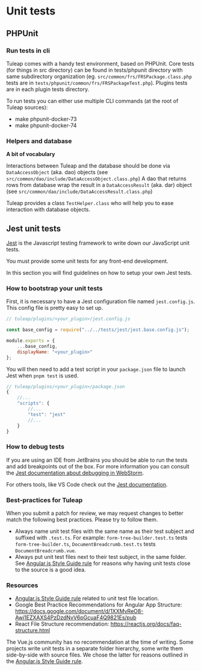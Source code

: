 # Unit tests

## PHPUnit

### Run tests in cli

Tuleap comes with a handy test environment, based on PHPUnit. Core tests
(for things in src directory) can be found in tests/phpunit directory
with same subdirectory organization (eg.
`src/common/frs/FRSPackage.class.php` tests are in
`tests/phpunit/common/frs/FRSPackageTest.php`). Plugins tests are in
each plugin tests directory.

To run tests you can either use multiple CLI commands (at the root of
Tuleap sources):

-   make phpunit-docker-73
-   make phpunit-docker-74

### Helpers and database

**A bit of vocabulary**

Interactions between Tuleap and the database should be done via
`DataAccessObject` (aka. dao) objects (see
`src/common/dao/include/DataAccessObject.class.php`) A dao that returns
rows from database wrap the result in a `DataAccessResult` (aka. dar)
object (see `src/common/dao/include/DataAccessResult.class.php`)

Tuleap provides a class `TestHelper.class` who will help you
to ease interaction with database objects.

## Jest unit tests

[Jest](https://jestjs.io/) is the Javascript testing framework to write
down our JavaScript unit tests.

You must provide some unit tests for any front-end development.

In this section you will find guidelines on how to setup your own Jest
tests.

### How to bootstrap your unit tests

First, it is necessary to have a Jest configuration file named
`jest.config.js`. This config file is pretty easy to set up.

``` JavaScript
// tuleap/plugins/<your_plugin>/jest.config.js

const base_config = require("../../tests/jest/jest.base.config.js");

module.exports = {
    ...base_config,
    displayName: "<your_plugin>"
};
```

You will then need to add a test script in your `package.json` file to
launch Jest when `pnpm test` is used.

``` JavaScript
// tuleap/plugins/<your_plugin>/package.json
{
    //...
    "scripts": {
        //...
        "test": "jest"
        //...
    }
}
```

### How to debug tests

If you are using an IDE from JetBrains you should be able to run the
tests and add breakpoints out of the box. For more information you can
consult the [Jest documentation about debugging in
WebStorm](https://jestjs.io/docs/troubleshooting#debugging-in-webstorm).

For others tools, like VS Code check out the [Jest
documentation](https://jestjs.io/docs/troubleshooting#debugging-in-vs-code).

### Best-practices for Tuleap

When you submit a patch for review, we may request changes to better
match the following best practices. Please try to follow them.

-   Always name unit test files with the same name as their test subject
    and suffixed with `.test.ts`. For example:
    `form-tree-builder.test.ts` tests `form-tree-builder.ts`,
    `DocumentBreadcrumb.test.ts` tests `DocumentBreadcrumb.vue`.
-   Always put unit test files next to their test subject, in the same
    folder. See [Angular.js Style Guide
    rule](https://github.com/johnpapa/angular-styleguide/blob/master/a1/README.md#style-y197)
    for reasons why having unit tests close to the source is a good
    idea.

### Resources

-   [Angular.js Style Guide
    rule](https://github.com/johnpapa/angular-styleguide/blob/master/a1/README.md#style-y197)
    related to unit test file location.
-   Google Best Practice Recommendations for Angular App Structure:
    <https://docs.google.com/document/d/1XXMvReO8-Awi1EZXAXS4PzDzdNvV6pGcuaF4Q9821Es/pub>
-   React File Structure recommendation:
    <https://reactjs.org/docs/faq-structure.html>

The Vue.js community has no recommendation at the time of writing. Some
projects write unit tests in a separate folder hierarchy, some write
them side-by-side with source files. We chose the latter for reasons
outlined in the [Angular.js Style Guide
rule](https://github.com/johnpapa/angular-styleguide/blob/master/a1/README.md#style-y197).
